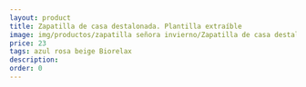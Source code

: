 ```yaml
---
layout: product
title: Zapatilla de casa destalonada. Plantilla extraíble 
image: img/productos/zapatilla señora invierno/Zapatilla de casa destalonada. Plantilla extraíble =23=azul rosa beige Biorelax.webp
price: 23
tags: azul rosa beige Biorelax
description: 
order: 0
---
```

